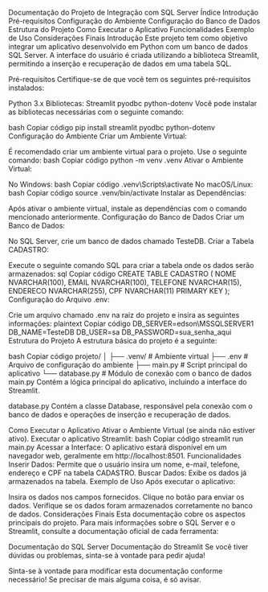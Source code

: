 Documentação do Projeto de Integração com SQL Server
Índice
Introdução
Pré-requisitos
Configuração do Ambiente
Configuração do Banco de Dados
Estrutura do Projeto
Como Executar o Aplicativo
Funcionalidades
Exemplo de Uso
Considerações Finais
Introdução
Este projeto tem como objetivo integrar um aplicativo desenvolvido em Python com um banco de dados SQL Server. A interface do usuário é criada utilizando a biblioteca Streamlit, permitindo a inserção e recuperação de dados em uma tabela SQL.

Pré-requisitos
Certifique-se de que você tem os seguintes pré-requisitos instalados:

Python 3.x
Bibliotecas:
Streamlit
pyodbc
python-dotenv
Você pode instalar as bibliotecas necessárias com o seguinte comando:

bash
Copiar código
pip install streamlit pyodbc python-dotenv
Configuração do Ambiente
Criar um Ambiente Virtual:

É recomendado criar um ambiente virtual para o projeto. Use o seguinte comando:
bash
Copiar código
python -m venv .venv
Ativar o Ambiente Virtual:

No Windows:
bash
Copiar código
.venv\Scripts\activate
No macOS/Linux:
bash
Copiar código
source .venv/bin/activate
Instalar as Dependências:

Após ativar o ambiente virtual, instale as dependências com o comando mencionado anteriormente.
Configuração do Banco de Dados
Criar um Banco de Dados:

No SQL Server, crie um banco de dados chamado TesteDB.
Criar a Tabela CADASTRO:

Execute o seguinte comando SQL para criar a tabela onde os dados serão armazenados:
sql
Copiar código
CREATE TABLE CADASTRO (
    NOME NVARCHAR(100),
    EMAIL NVARCHAR(100),
    TELEFONE NVARCHAR(15),
    ENDERECO NVARCHAR(255),
    CPF NVARCHAR(11) PRIMARY KEY
);
Configuração do Arquivo .env:

Crie um arquivo chamado .env na raiz do projeto e insira as seguintes informações:
plaintext
Copiar código
DB_SERVER=edson\MSSQLSERVER1
DB_NAME=TesteDB
DB_USER=sa
DB_PASSWORD=sua_senha_aqui
Estrutura do Projeto
A estrutura básica do projeto é a seguinte:

bash
Copiar código
projeto/
│
├── .venv/               # Ambiente virtual
├── .env                 # Arquivo de configuração do ambiente
├── main.py              # Script principal do aplicativo
└── database.py          # Módulo de conexão com o banco de dados
main.py
Contém a lógica principal do aplicativo, incluindo a interface do Streamlit.

database.py
Contém a classe Database, responsável pela conexão com o banco de dados e operações de inserção e recuperação de dados.

Como Executar o Aplicativo
Ativar o Ambiente Virtual (se ainda não estiver ativo).
Executar o aplicativo Streamlit:
bash
Copiar código
streamlit run main.py
Acessar a Interface:
O aplicativo estará disponível em um navegador web, geralmente em http://localhost:8501.
Funcionalidades
Inserir Dados: Permite que o usuário insira um nome, e-mail, telefone, endereço e CPF na tabela CADASTRO.
Buscar Dados: Exibe os dados já armazenados na tabela.
Exemplo de Uso
Após executar o aplicativo:

Insira os dados nos campos fornecidos.
Clique no botão para enviar os dados.
Verifique se os dados foram armazenados corretamente no banco de dados.
Considerações Finais
Esta documentação cobre os aspectos principais do projeto. Para mais informações sobre o SQL Server e o Streamlit, consulte a documentação oficial de cada ferramenta:

Documentação do SQL Server
Documentação do Streamlit
Se você tiver dúvidas ou problemas, sinta-se à vontade para pedir ajuda!

Sinta-se à vontade para modificar esta documentação conforme necessário! Se precisar de mais alguma coisa, é só avisar.
